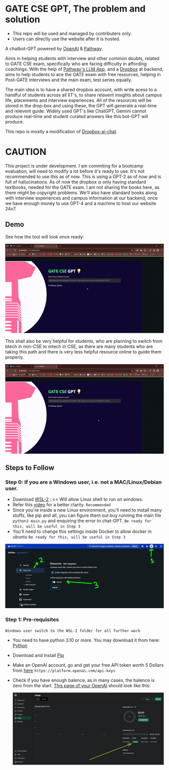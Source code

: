 # GATE CSE GPT, The problem and solution

* This repo will be used and managed by contributers only.
* Users can directly use the website after it is hosted.

A chatbot-GPT powered by [OpenAI](https://openai.com/) & [Pathway](https://pathway.com/).

Aims in helping students with interview and other common doubts, related to GATE CSE exam, specifically who are facing difficulty in affording coachings.
With the help of [Pathway's LLM App](https://github.com/pathwaycom/llm-app). and a [Dropbox](https://dropbox.com/) at backend, aims to help students to ace the GATE exam with free resources, helping in Post-GATE interviews and the main exam, test series equally.

The main idea is to have a shared dropbox account, with write acess to a handful of students across all IIT's, to share relavent insights about campus life, placements and interview experiences.
All of the resources will be stored in the drop-box and using these, the GPT will generate a real-time and relevent guide. 
Widely used GPT's like ChatGPT, ‎Gemini cannot produce real-time and student curated answers like this bot-GPT will produce.


This repo is mostly a modification of [Dropbox-ai-chat](https://github.com/pathway-labs/dropbox-ai-chat/tree/main)

# CAUTION
This project is under development. I am commiting for a bootcamp evaluation, will need to modify a lot before it's ready to use.
It's not recommended to use this as of now. This is using a GPT-2 as of now and is full of hallucinations. 
As of now the dropbox is only having standard textbooks, needed for the GATE exam.
I am not sharing the books here, as there might be copyright problems.
We'll also have standard books along with interview experiences and campus information at our backend, once we have enough money to use GPT-4 and a machine to host our website 24x7.

## Demo

See how the tool will look once ready:

<img src="assets/gif1.gif" alt="Image" width="600"/>

This shall also be very helpful for students, who are planning to switch from btech in non-CSE to mtech in CSE, as there are many students who are taking this path and there is very less helpful resource online to guide them properly.

<img src="assets/gif2.gif" alt="Image" width="600"/>

## Steps to Follow


### Step 0: If you are a Windows user, i.e. not a MAC/Linux/Debian user.
* Download [WSL-2](https://learn.microsoft.com/en-us/windows/wsl/install) ::<< Will allow Linux shell to run on windows.
* Refer this [video](https://www.youtube.com/watch?v=Tlx7qZCPIsA&ab_channel=CloudChamp) for a better clarity. `Recommended`
* Since you're inside a new Linux environment, you'll need to install many stuffs, like pip and all, you can figure them out buy running the main file ` python3 main.py ` and enquiring the error to chat-GPT. `Be ready for this, will be useful in Step 3`
* You'll need to change this settings inside Docker to allow docker in ubuntu `Be ready for this, will be useful in Step 3`


 <img src="assets/help.PNG" alt="Image" width="600"/> 

### Step 1: Pre-requisites 
`Windows user switch to the WSL-2 folder for all further work`

* You need to have python 3.10 or more. You may download it from here: [Python](https://www.python.org/downloads/)
* Download and Install [Pip](https://pip.pypa.io/en/stable/installation/)
* Make an OpenAI account, go and get your free API token worth 5 Dollars from [here](https://platform.openai.com/api-keys) `https://platform.openai.com/api-keys`
* Check if you have enough balence, as in many cases, the balence is zero from the start. [This page of your OpenAI](https://platform.openai.com/usage) should look like this:


    <img src="assets/usage.png" alt="Image" width="600"/>

  



